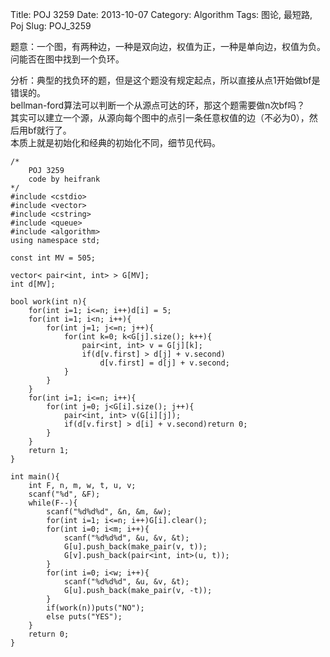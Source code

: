 Title: POJ 3259
Date: 2013-10-07
Category: Algorithm
Tags: 图论, 最短路, Poj
Slug: POJ_3259


题意：一个图，有两种边，一种是双向边，权值为正，一种是单向边，权值为负。  
问能否在图中找到一个负环。

分析：典型的找负环的题，但是这个题没有规定起点，所以直接从点1开始做bf是错误的。  
bellman-ford算法可以判断一个从源点可达的环，那这个题需要做n次bf吗？  
其实可以建立一个源，从源向每个图中的点引一条任意权值的边（不必为0），然后用bf就行了。  
本质上就是初始化和经典的初始化不同，细节见代码。

	/*
		POJ 3259
		code by heifrank
	*/
	#include <cstdio>
	#include <vector>
	#include <cstring>
	#include <queue>
	#include <algorithm>
	using namespace std;

	const int MV = 505;

	vector< pair<int, int> > G[MV];
	int d[MV];

	bool work(int n){
		for(int i=1; i<=n; i++)d[i] = 5;
		for(int i=1; i<n; i++){
			for(int j=1; j<=n; j++){
				for(int k=0; k<G[j].size(); k++){
					pair<int, int> v = G[j][k];
					if(d[v.first] > d[j] + v.second)
						d[v.first] = d[j] + v.second;	
				}	
			}	
		}
		for(int i=1; i<=n; i++){
			for(int j=0; j<G[i].size(); j++){
				pair<int, int> v(G[i][j]);	
				if(d[v.first] > d[i] + v.second)return 0;
			}	
		}
		return 1;
	}

	int main(){
		int F, n, m, w, t, u, v;
		scanf("%d", &F);
		while(F--){
			scanf("%d%d%d", &n, &m, &w);
			for(int i=1; i<=n; i++)G[i].clear();
			for(int i=0; i<m; i++){
				scanf("%d%d%d", &u, &v, &t);
				G[u].push_back(make_pair(v, t));
				G[v].push_back(pair<int, int>(u, t));		
			}	 
			for(int i=0; i<w; i++){
				scanf("%d%d%d", &u, &v, &t);
				G[u].push_back(make_pair(v, -t));	
			}
			if(work(n))puts("NO");
			else puts("YES");
		}
		return 0;	
	}	
